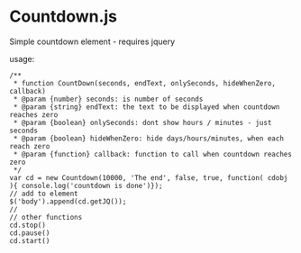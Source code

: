 Countdown.js
============

Simple countdown element - requires jquery

usage:

    /**
     * function CountDown(seconds, endText, onlySeconds, hideWhenZero, callback)
     * @param {number} seconds: is number of seconds
     * @param {string} endText: the text to be displayed when countdown reaches zero
     * @param {boolean} onlySeconds: dont show hours / minutes - just seconds
     * @param {boolean} hideWhenZero: hide days/hours/minutes, when each reach zero
     * @param {function} callback: function to call when countdown reaches zero
     */
    var cd = new Countdown(10000, 'The end', false, true, function( cdobj ){ console.log('countdown is done')});
    // add to element
    $('body').append(cd.getJQ());
    //
    // other functions
    cd.stop()
    cd.pause()
    cd.start()
